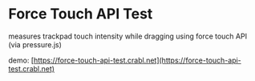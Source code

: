 # Force Touch API Test

measures trackpad touch intensity while dragging using force touch API (via pressure.js)

demo: [https://force-touch-api-test.crabl.net](https://force-touch-api-test.crabl.net)